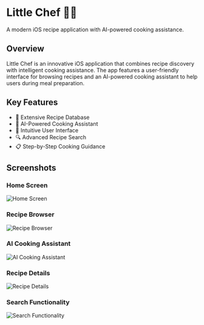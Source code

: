 # Little Chef 👨‍🍳

A modern iOS recipe application with AI-powered cooking assistance.

## Overview

Little Chef is an innovative iOS application that combines recipe discovery with intelligent cooking assistance. The app features a user-friendly interface for browsing recipes and an AI-powered cooking assistant to help users during meal preparation.

## Key Features

- 🍲 Extensive Recipe Database
- 🤖 AI-Powered Cooking Assistant
- 📱 Intuitive User Interface
- 🔍 Advanced Recipe Search
- 📋 Step-by-Step Cooking Guidance

## Screenshots

### Home Screen
![Home Screen](images/Screenshot%202025-02-23%20at%204.33.17%20PM.png)

### Recipe Browser
![Recipe Browser](images/Screenshot%202025-02-23%20at%204.33.22%20PM.png)

### AI Cooking Assistant
![AI Cooking Assistant](images/Screenshot%202025-02-23%20at%204.35.00%20PM.png)

### Recipe Details
![Recipe Details](images/Screenshot%202025-02-23%20at%204.35.24%20PM.png)

### Search Functionality
![Search Functionality](images/Screenshot%202025-02-23%20at%204.36.01%20PM.png)

